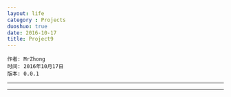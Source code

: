 ```yaml
---
layout: life
category : Projects
duoshuo: true
date: 2016-10-17
title: Project9
---
```


	作者: MrZhong
	时间: 2016年10月17日
	版本: 0.0.1

-----------



**************

